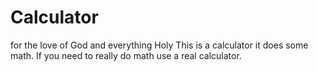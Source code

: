 # Calculator
for the love of God and everything Holy
This is a calculator it does some math. If you need to really do math use a real calculator.
